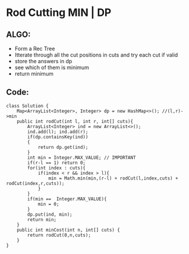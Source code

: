 # Rod Cutting MIN | DP
## ALGO:
* Form a Rec Tree
* Itterate through all the cut positions in cuts and try each cut if valid
* store the answers in dp
* see which of them is minimum
* return minimum
## Code:
```
class Solution {
    Map<ArrayList<Integer>, Integer> dp = new HashMap<>(); //(l,r)->min
    public int rodCut(int l, int r, int[] cuts){
        ArrayList<Integer> ind = new ArrayList<>();
        ind.add(l); ind.add(r);
        if(dp.containsKey(ind))
        {
            return dp.get(ind);
        } 
        int min = Integer.MAX_VALUE; // IMPORTANT
        if(r-l == 1) return 0;
        for(int index : cuts){
            if(index < r && index > l){
                min = Math.min(min,(r-l) + rodCut(l,index,cuts) + rodCut(index,r,cuts));
            }
        }
        if(min ==  Integer.MAX_VALUE){
            min = 0;
        }
        dp.put(ind, min);
        return min;
    }
    public int minCost(int n, int[] cuts) {
        return rodCut(0,n,cuts);
    }
}
```
